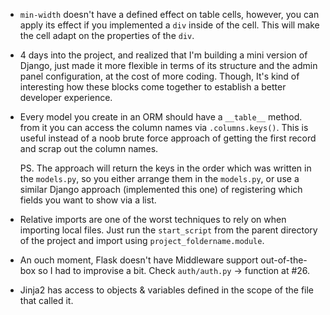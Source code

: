 * `min-width` doesn't have a defined effect on table cells, however, you can apply its effect if you implemented a `div` inside of the cell. This will make the cell adapt on the properties of the `div`.

* 4 days into the project, and realized that I'm building a mini version of Django, just made it more flexible in terms of its structure and the admin panel configuration, at the cost of more coding.
  Though, It's kind of interesting how these blocks come together to establish a better developer experience.

* Every model you create in an ORM should have a `__table__` method. from it you can access the column names via `.columns.keys()`. This is useful instead of a noob brute force approach of getting the first record and scrap out the column names.
  
  PS. The approach will return the keys in the order which was written in the `models.py`, so you either arrange them in the `models.py`, or use a similar Django approach (implemented this one) of registering which fields you want to show via a list.

* Relative imports are one of the worst techniques to rely on when importing local files. Just run the `start_script` from the parent directory of the project and import using `project_foldername.module`.

* An ouch moment, Flask doesn't have Middleware support out-of-the-box so I had to improvise a bit. Check `auth/auth.py` -> function at #26.

* Jinja2 has access to objects & variables defined in the scope of the file that called it.